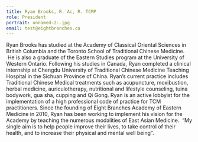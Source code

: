 ```yaml
---
title: Ryan Brooks, R. Ac, R. TCMP
role: President
portrait: unnamed-2-.jpg
email: test@eightbranches.ca
---
```

<!--StartFragment-->

Ryan Brooks has studied at the Academy of Classical Oriental Sciences in British Columbia and the Toronto School of Traditional Chinese Medicine.  He is also a graduate of the Eastern Studies program at the University of Western Ontario. Following his studies in Canada, Ryan completed a clinical internship at Chengdu University of Traditional Chinese Medicine Teaching Hospital in the Sichuan Province of China. Ryan’s current practice includes Traditional Chinese Medical treatments such as acupuncture, moxibustion, herbal medicine, auriculotherapy, nutritional and lifestyle counseling, tuina bodywork, gua sha, cupping and Qi Gong. Ryan is an active lobbyist for the implementation of a high professional code of practice for TCM practitioners. Since the founding of Eight Branches Academy of Eastern Medicine in 2010, Ryan has been working to implement his vision for the Academy by teaching the numerous modalities of East Asian Medicine.  “My single aim is to help people improve their lives, to take control of their health, and to increase their physical and mental well being”.

<!--EndFragment-->